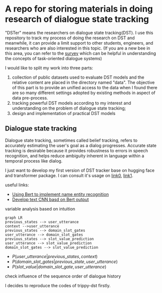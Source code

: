 # A repo for storing materials in doing research of dialogue state tracking 
"DSTer" means the researchers on dialogue state tracking(DST). I use this repository to track my process of doing the research on DST and meanwhile, it can provide a limit support to other students, engineers, and researchers who are also interested in this topic. (If you are a new bee in this area, you can refer to the [survey](https://w.sentic.net/dialogue-systems-survey.pdf) which can be helpful in understanding the concepts of task-oriented dialogue systems)

I would like to split my work into three parts: 
1. collection of public datasets used to evaluate DST models and  the relative content are placed in the directory named "data". The objective of this part is to provide an unified access to the data when I found there are so many different settings adopted by existing methods in  aspect of data pre-process.
2. tracking powerful DST models according to my interest and understanding on the problem of dialogue state tracking; 
3. design and implementation of practical DST models



## Dialogue state tracking 
Dialogue state tracking, sometimes called belief tracking, refers to accurately estimating the user's goal as a dialog progresses. Accurate state tracking is desirable because it provides robustness to errors in speech recognition, and helps reduce ambiguity inherent in language within a temporal process like dialog.

I just want to develop my first version of DST tracker base on hugging face and transformer package. I can consult it's usage on [link0](https://huggingface.co/docs/datasets/quickstart), [link1](https://huggingface.co/docs/tokenizers/quicktour).


useful links:
- [Using Bert to implement name entity recognition](https://zhuanlan.zhihu.com/p/567920519)
- [Develop text CNN basd on Bert output](https://www.likecs.com/ask-3448006.html)

variable analysis based on intuition


```mermaid
graph LR
previous_states --> user_utterance
context -->user_utterance
previous_states --> domain_slot_gates
user_utterance --> domain_slot_gates
previous_states --> slot_value_prediction
user_utterance --> slot_value_prediction
domain_slot_gates --> slot_value_prediction

```

- $P(user\_utterance | previous\_states, context)$
- $P(domain\_slot\_gates| previous\_state, user\_utterance)$
- $P(slot\_value|domain\_slot\_gate, user\_utterance)$

check influence of the sequence order of dialogue history



I decides to reproduce the codes of trippy-dst firstly.
